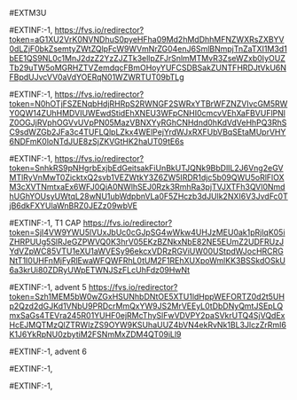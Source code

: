 #EXTM3U

#EXTINF:-1, 
https://fvs.io/redirector?token=aG1XU2VrK0NVNDhuS0pyeHFha09Md2hMdDhhMFNZWXRsZXBYV0dLZjF0bkZsemtyZWtZQlpFcW9WVmNrZG04enJ6SmlBNmpjTnZaTXI1M3d1bEE1QS9NL0c1MnJ2dzZ2YzZJZTk3ellpZFJrSnlmMTMvR3ZseWZxb0IyOUZTb29uTW5oMGRHZTVZemdqcFBmOHoyYUFCSDBSakZUNTFHRDJtVkU6NFBpdUJvcVV0aVdYOERqN01WZWRTUT09bTLg

#EXTINF:-1,
https://fvs.io/redirector?token=N0hOTjFSZENqbHdjRHRpS2RWNGF2SWRxYTBrWFZNZVIvcGM5RWY0QW14ZUhHMDVIUWEwdStidEhXNEU3WFpCNHI0cmcvVEhXaFBVUFlPNlZ0OGJjRVphOGVvUVpPN05MazVBNXYyRGhCNHdnd0hKdVdVeHhPQ3RhSC9sdWZGb2JFa3c4TUFLQlpLZkx4WElPejYrdWJxRXFUbVBqSEtaMUprVHY6NDFmK0loNTdJUE8zSjZKVGtHK2haUT09tE6s

#EXTINF:-1,
https://fvs.io/redirector?token=SnhkRS9pNHgrbExjbEdGeitsakFiUnBkUTJQNk9BbDlIL2J6Vng2eGVMTlRyVnMwT0ZicktxQ2svb1VEZWtkY3Z6ZW5IRDR1djc5b09QWU5oRlFlOXM3cXVTNmtxaEx6WFJ0QjA0NWlhSEJ0Rzk3RmhRa3pjTVJXTFh3QVl0NmdhUGhYOUsyUWtqL28wNU1ubWdpbnVLa0F5ZHczb3dJUlk2NXI6V3JvdFc0TjB6dkFXYUlaWnBRZ0JEZz09wbVE

#EXTINF:-1, T1 CAP
https://fvs.io/redirector?token=SjI4VW9YWU5lVUxJbUc0cGJpSG4wWkw4UHJzMEU0ak1pRjlqK05iZHRPUUg5SlRJeGZPWVQ0K3hrV05EKzBZNkxNbE82NE5EUmZ2UDFRUzJYdVZpWC85VTU1eXU1aWVESy96ekcxVDRzRGViUW00UStpdWJocHRCRGNtT1I0UHFnMjFyRlEwaWFQWFRhL0tUM2F1REhXUXpoWmlKK3BSSkdOSkU6a3krUi80ZDRyUWpETWNJSzFLcUhFdz09HwNt

#EXTINF:-1, advent 5
https://fvs.io/redirector?token=Szh1MEM5bW0wZGxHSUNhbDNtOE5XTU1ldHppWEFORTZ0d2t5UHp2Qzd2dGJKd1VNbU9PRDcrMmQxYW9JS2MrVEEyL0tDbDNyQmtJSEpLQmxSaGs4TEVra245R01YUHF0ejRMcThySlFwVDVPY2paSVkrUTQ4SjVQdExHcEJMQTMzQlZTRWlzZS9OYW9KSUhaUUZ4bVN4ekRvNk1BL3JlczZrRmI6K1J6YkRpNU0zbytiM2FSNmMxZDM4QT09iLl9

#EXTINF:-1, advent 6

#EXTINF:-1,


#EXTINF:-1,

